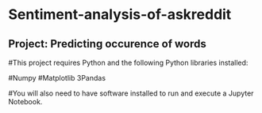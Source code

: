 # Sentiment-analysis-of-askreddit


## Project: Predicting occurence of words

#This project requires Python and the following Python libraries installed:

#Numpy
#Matplotlib
3Pandas

#You will also need to have software installed to run and execute a Jupyter Notebook.
